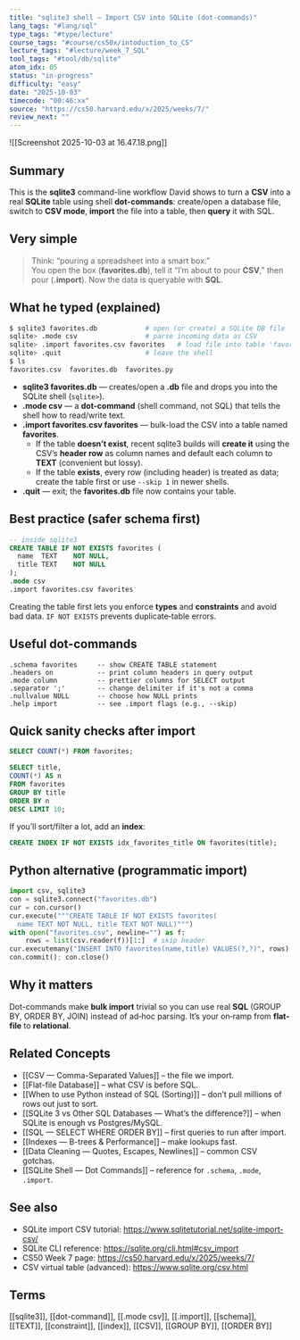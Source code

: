 ```yaml
---
title: "sqlite3 shell — Import CSV into SQLite (dot-commands)"  
lang_tags: "#lang/sql"
type_tags: "#type/lecture"
course_tags: "#course/cs50x/intoduction_to_CS"
lecture_tags: "#lecture/week_7_SQL"
tool_tags: "#tool/db/sqlite"
atom_idx: 05
status: "in-progress"
difficulty: "easy"
date: "2025-10-03"
timecode: "00:46:xx"
source: "https://cs50.harvard.edu/x/2025/weeks/7/"
review_next: ""
---
```


![[Screenshot 2025-10-03 at 16.47.18.png]]

## Summary
This is the **sqlite3** command-line workflow David shows to turn a **CSV** into a real **SQLite** table using shell **dot-commands**: create/open a database file, switch to **CSV mode**, **import** the file into a table, then **query** it with SQL.

## Very simple
> Think: “pouring a spreadsheet into a smart box.”  
You open the box (**favorites.db**), tell it “I’m about to pour **CSV**,” then pour (**.import**). Now the data is queryable with **SQL**.

## What he typed (explained)
```bash
$ sqlite3 favorites.db            # open (or create) a SQLite DB file
sqlite> .mode csv                 # parse incoming data as CSV
sqlite> .import favorites.csv favorites   # load file into table 'favorites'
sqlite> .quit                     # leave the shell
$ ls
favorites.csv  favorites.db  favorites.py
```
- **sqlite3 favorites.db** — creates/open a **.db** file and drops you into the SQLite shell (`sqlite>`).  
- **.mode csv** — a **dot-command** (shell command, not SQL) that tells the shell how to read/write text.  
- **.import favorites.csv favorites** — bulk-load the CSV into a table named **favorites**.  
  - If the table **doesn’t exist**, recent sqlite3 builds will **create it** using the CSV’s **header row** as column names and default each column to **TEXT** (convenient but lossy).  
  - If the table **exists**, every row (including header) is treated as data; create the table first or use `--skip 1` in newer shells.
- **.quit** — exit; the **favorites.db** file now contains your table.

## Best practice (safer schema first)
```sql
-- inside sqlite3
CREATE TABLE IF NOT EXISTS favorites (
  name  TEXT    NOT NULL,
  title TEXT    NOT NULL
);
.mode csv
.import favorites.csv favorites
```
Creating the table first lets you enforce **types** and **constraints** and avoid bad data. `IF NOT EXISTS` prevents duplicate‑table errors.

## Useful dot-commands
```
.schema favorites     -- show CREATE TABLE statement
.headers on           -- print column headers in query output
.mode column          -- prettier columns for SELECT output
.separator ';'        -- change delimiter if it's not a comma
.nullvalue NULL       -- choose how NULL prints
.help import          -- see .import flags (e.g., --skip)
```

## Quick sanity checks after import
```sql
SELECT COUNT(*) FROM favorites;

SELECT title, 
COUNT(*) AS n 
FROM favorites 
GROUP BY title 
ORDER BY n 
DESC LIMIT 10;
```
If you’ll sort/filter a lot, add an **index**:
```sql
CREATE INDEX IF NOT EXISTS idx_favorites_title ON favorites(title);
```

## Python alternative (programmatic import)
```python
import csv, sqlite3
con = sqlite3.connect("favorites.db")
cur = con.cursor()
cur.execute("""CREATE TABLE IF NOT EXISTS favorites(
  name TEXT NOT NULL, title TEXT NOT NULL)""")
with open("favorites.csv", newline="") as f:
    rows = list(csv.reader(f))[1:]  # skip header
cur.executemany("INSERT INTO favorites(name,title) VALUES(?,?)", rows)
con.commit(); con.close()
```

## Why it matters
Dot-commands make **bulk import** trivial so you can use real **SQL** (GROUP BY, ORDER BY, JOIN) instead of ad‑hoc parsing. It’s your on‑ramp from **flat-file** to **relational**.

## Related Concepts
- [[CSV — Comma-Separated Values]] – the file we import.  
- [[Flat-file Database]] – what CSV is before SQL.  
- [[When to use Python instead of SQL (Sorting)]] – don’t pull millions of rows out just to sort.  
- [[SQLite 3 vs Other SQL Databases — What’s the difference?]] – when SQLite is enough vs Postgres/MySQL.  
- [[SQL — SELECT WHERE ORDER BY]] – first queries to run after import.  
- [[Indexes — B-trees & Performance]] – make lookups fast.  
- [[Data Cleaning — Quotes, Escapes, Newlines]] – common CSV gotchas.  
- [[SQLite Shell — Dot Commands]] – reference for `.schema`, `.mode`, `.import`.

## See also
- SQLite import CSV tutorial: https://www.sqlitetutorial.net/sqlite-import-csv/  
- SQLite CLI reference: https://sqlite.org/cli.html#csv_import  
- CS50 Week 7 page: https://cs50.harvard.edu/x/2025/weeks/7/  
- CSV virtual table (advanced): https://www.sqlite.org/csv.html

## Terms
[[sqlite3]], [[dot-command]], [[.mode csv]], [[.import]], [[schema]], [[TEXT]], [[constraint]], [[index]], [[CSV]], [[GROUP BY]], [[ORDER BY]]
